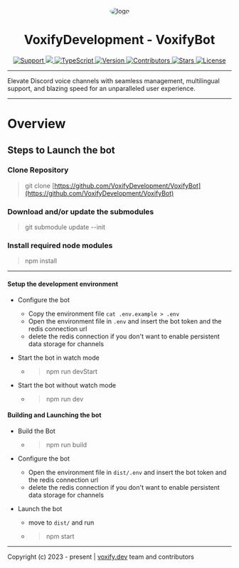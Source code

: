 <div align="center">
    <img style="border-radius:50%;" src="https://avatars.githubusercontent.com/u/155932207?s=220" alt="logo">
</div>
<div align="center">
    <h1>VoxifyDevelopment - VoxifyBot</h1>
    <a href="https://discord.gg/wUXQt9hb84">
        <img src="https://img.shields.io/discord/1193746466620055672.svg?colorB=Blue&logo=discord&label=Support+%26+Community&style=for-the-badge" alt="Support">
    </a>
    <a href="https://github.com/VoxifyDevelopment/VoxifyBot/issues">
        <img src="https://img.shields.io/github/issues/VoxifyDevelopment/VoxifyBot.svg?style=for-the-badge">
    </a>
    <a href="https://www.typescriptlang.org/">
        <img src="https://img.shields.io/badge/TypeScript-grey?style=for-the-badge&logo=typescript" alt="TypeScript">
    </a>
    <a href="https://github.com/VoxifyDevelopment/VoxifyBot/releases/tag/v1.0.0">
        <img src="https://img.shields.io/badge/Version-1.0.0-brightgreen?style=for-the-badge" alt="Version">
    </a>
    <a href="https://github.com/VoxifyDevelopment/VoxifyBot/graphs/contributors">
        <img src="https://img.shields.io/github/contributors/VoxifyDevelopment/VoxifyBot.svg?style=for-the-badge" alt="Contributors">
    </a>
    <a href="https://github.com/VoxifyDevelopment/VoxifyBot/stargazers">
        <img src="https://img.shields.io/github/stars/VoxifyDevelopment/VoxifyBot.svg?style=for-the-badge" alt="Stars">
    </a>
    <a href="https://opensource.org/licenses/GPL-3.0">
        <img src="https://img.shields.io/badge/License-GPL%203.0-blue.svg?style=for-the-badge" alt="License">
    </a>
</div>

---

Elevate Discord voice channels with seamless management, multilingual support, and blazing speed for
an unparalleled user experience.

---

# Overview

## Steps to Launch the bot

### Clone Repository

> git clone
> [https://github.com/VoxifyDevelopment/VoxifyBot](https://github.com/VoxifyDevelopment/VoxifyBot)

### Download and/or update the submodules

> git submodule update --init

### Install required node modules

> npm install

---

#### Setup the development environment

- Configure the bot

  - Copy the environment file `cat .env.example > .env`
  - Open the environment file in `.env` and insert the bot token and the redis connection url
  - delete the redis connection if you don't want to enable persistent data storage for channels

- Start the bot in watch mode

  - > npm run devStart

- Start the bot without watch mode
  - > npm run dev

#### Building and Launching the bot

- Build the Bot

  - > npm run build

- Configure the bot

  - Open the environment file in `dist/.env` and insert the bot token and the redis connection url
  - delete the redis connection if you don't want to enable persistent data storage for channels

- Launch the bot

  - move to `dist/` and run
  - > npm start

---

Copyright (c) 2023 - present | [voxify.dev](https://voxify.dev/) team and contributors
